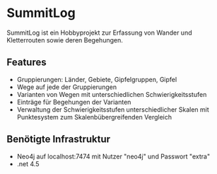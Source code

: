 # SummitLog #
SummitLog ist ein Hobbyprojekt zur Erfassung von Wander und Kletterrouten sowie deren Begehungen.

## Features ##

- Gruppierungen: Länder, Gebiete, Gipfelgruppen, Gipfel
- Wege auf jede der Gruppierungen
- Varianten von Wegen mit unterschiedlichen Schwierigkeitsstufen
- Einträge für Begehungen der Varianten
- Verwaltung der Schwierigkeitsstufen unterschiedlicher Skalen mit Punktesystem zum Skalenbübergreifenden Vergleich

## Benötigte Infrastruktur ##

- Neo4j auf localhost:7474 mit Nutzer "neo4j" und Passwort "extra"
- .net 4.5
